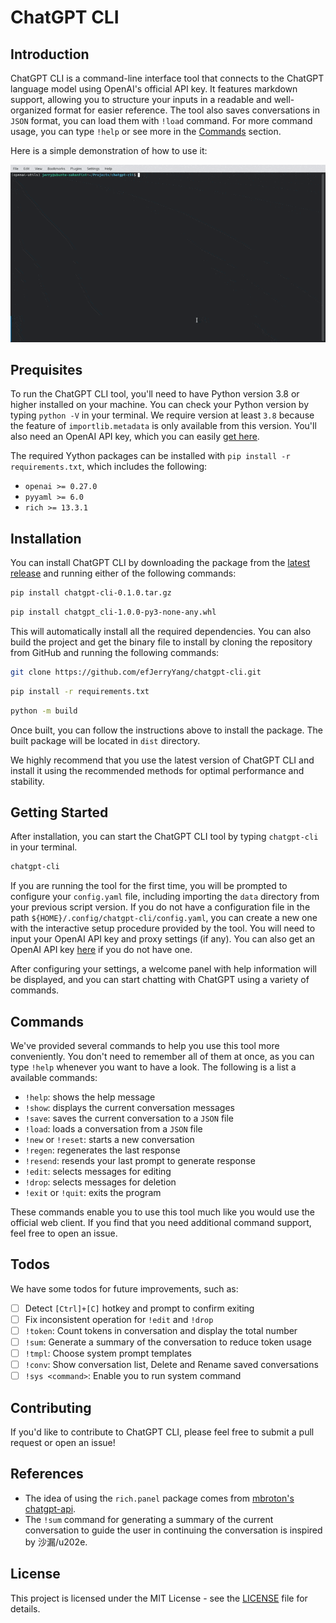 # ChatGPT CLI

## Introduction

ChatGPT CLI is a command-line interface tool that connects to the ChatGPT language model using OpenAI's official API key. It features markdown support, allowing you to structure your inputs in a readable and well-organized format for easier reference. The tool also saves conversations in `JSON` format, you can load them with `!load` command. For more command usage, you can type `!help` or see more in the [Commands](#commands) section.

Here is a simple demonstration of how to use it:

![demo](docs/demo/ezgif.com-optimize.gif)

<!-- For more detailed information, please check out the `<link_to_docs>`. -->

## Prequisites

To run the ChatGPT CLI tool, you'll need to have Python version 3.8 or higher installed on your machine. You can check your Python version by typing `python -V` in your terminal. We require version at least `3.8` because the feature of `importlib.metadata` is only available from this version. You'll also need an OpenAI API key, which you can easily [get here](https://platform.openai.com/account/api-keys).

The required Yython packages can be installed with `pip install -r requirements.txt`, which includes the following:

- `openai >= 0.27.0`
- `pyyaml >= 6.0`
- `rich >= 13.3.1`

## Installation

You can install ChatGPT CLI by downloading the package from the [latest release](https://github.com/efJerryYang/chatgpt-cli/releases) and running either of the following commands:

```sh
pip install chatgpt-cli-0.1.0.tar.gz
```

```sh
pip install chatgpt_cli-1.0.0-py3-none-any.whl
```

This will automatically install all the required dependencies. You can also build the project and get the binary file to install by cloning the repository from GitHub and running the following commands:

```sh
git clone https://github.com/efJerryYang/chatgpt-cli.git
```

```sh
pip install -r requirements.txt
```

```sh
python -m build
```

Once built, you can follow the instructions above to install the package. The built package will be located in `dist` directory.

We highly recommend that you use the latest version of ChatGPT CLI and install it using the recommended methods for optimal performance and stability.

## Getting Started

After installation, you can start the ChatGPT CLI tool by typing `chatgpt-cli` in your terminal.

```sh
chatgpt-cli
```

If you are running the tool for the first time, you will be prompted to configure your `config.yaml` file, including importing the `data` directory from your previous script version. If you do not have a configuration file in the path `${HOME}/.config/chatgpt-cli/config.yaml`, you can create a new one with the interactive setup procedure provided by the tool. You will need to input your OpenAI API key and proxy settings (if any). You can also get an OpenAI API key [here](https://platform.openai.com/account/api-keys) if you do not have one.

After configuring your settings, a welcome panel with help information will be displayed, and you can start chatting with ChatGPT using a variety of commands.

<!--
### Install from Release

You can install the packages from release by:

```sh
pip install chatgpt-cli-0.1.0.tar.gz
```

Or:

```sh
pip install chatgpt_cli-1.0.0-py3-none-any.whl
```

All the dependencies needed for running this tool will be installed automatically.

### Build and Install

You can also build this project and get the binary to install by running the following:
First, you can clone the project by running the following:

```sh
git clone https://github.com/efJerryYang/chatgpt-cli.git
```

Then, navigate to the cloned repository and install the required dependencies:

```sh
pip install -r requirements.txt
```

Next, build the project into package, the package files `*.tar.gz` or `*.whl` will be exported to `dist/` directory.

```sh
python -m build
```

Then you can following the instructions above to install the package.

### Run the Script Version

If you are still interested in running it using script, you can navigate to the `script/` directory, and do whatever the same as original version. Currently, you can refer to the [Old README](docs/archive/README.md) for its usage.
However, this is not recommended and the script there will not be maintained actively. Changes like bugfixes or new features will not be applied to the script simultaneously.
Moreover, it is rather easy to convert from old script version to current version by importing old `config.yaml` and data directory using the updated `chatgpt-cli` tool.

## Running the Tool

Once you have the package installed through `pip` command, you will be able to access this tool by typing `chatgpt-cli` in your terminal.

```sh
chatgpt-cli
```

Then, you will be prompted to setup the `config.yaml` if you do not currently have one in the path `${HOME}/.config/chatgpt-cli/config.yaml`. You can also import the data directory from your previous script version, and the new data directory will be at `${HOME}/.config/chatgpt-cli/data/`.
If you have not installed this tool on your machine, you can create a new `config.yaml` with the interactive setup procedure provided by the tool. You will be prompted to input your OpenAI's API key, and proxy settings (if you have one). If you don't currently have an OpenAI's API key, you can [get one here](https://platform.openai.com/account/api-keys).
Once you have setup all the configuration, you will be displayed with a welcome panel with help information, and you can then start chatting to ChatGPT! -->

## Commands

We've provided several commands to help you use this tool more conveniently. You don't need to remember all of them at once, as you can type `!help` whenever you want to have a look. The following is a list a available commands:

- `!help`: shows the help message
- `!show`: displays the current conversation messages
- `!save`: saves the current conversation to a `JSON` file
- `!load`: loads a conversation from a `JSON` file
- `!new` or `!reset`: starts a new conversation
- `!regen`: regenerates the last response
- `!resend`: resends your last prompt to generate response
- `!edit`: selects messages for editing
- `!drop`: selects messages for deletion
- `!exit` or `!quit`: exits the program

These commands enable you to use this tool much like you would use the official web client. If you find that you need additional command support, feel free to open an issue.

## Todos

We have some todos for future improvements, such as:

- [ ] Detect `[Ctrl]+[C]` hotkey and prompt to confirm exiting
- [ ] Fix inconsistent operation for `!edit` and `!drop`
- [ ] `!token`: Count tokens in conversation and display the total number
- [ ] `!sum`: Generate a summary of the conversation to reduce token usage
- [ ] `!tmpl`: Choose system prompt templates
- [ ] `!conv`: Show conversation list, Delete and Rename saved conversations
- [ ] `!sys <command>`: Enable you to run system command

## Contributing

If you'd like to contribute to ChatGPT CLI, please feel free to submit a pull request or open an issue!

## References

- The idea of using the `rich.panel` package comes from [mbroton's chatgpt-api](https://github.com/mbroton/chatgpt-api).
- The `!sum` command for generating a summary of the current conversation to guide the user in continuing the conversation is inspired by 沙漏/u202e.

## License

This project is licensed under the MIT License - see the [LICENSE](LICENSE) file for details.
